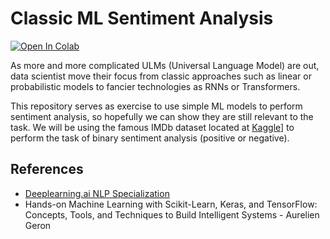 # Classic ML Sentiment Analysis

[![Open In Colab](https://colab.research.google.com/assets/colab-badge.svg)](https://colab.research.google.com/github/josumsc/classic-ml-sentiment-analysis/blob/master/src/IMDB_Sentiment_Analysis.ipynb)

As more and more complicated ULMs (Universal Language Model) are out, data scientist move their focus from classic approaches such as linear or probabilistic models to fancier technologies as RNNs or Transformers.

This repository serves as exercise to use simple ML models to perform sentiment analysis, so hopefully we can show they are still relevant to the task. We will be using the famous IMDb dataset located at [Kaggle](https://www.kaggle.com/datasets/lakshmi25npathi/imdb-dataset-of-50k-movie-reviews)] to perform the task of binary sentiment analysis (positive or negative).

## References
- [Deeplearning.ai NLP Specialization](https://www.coursera.org/learn/classification-vector-spaces-in-nlp/home/welcome)
- Hands-on Machine Learning with Scikit-Learn, Keras, and TensorFlow: Concepts, Tools, and Techniques to Build Intelligent Systems - Aurelien Geron
